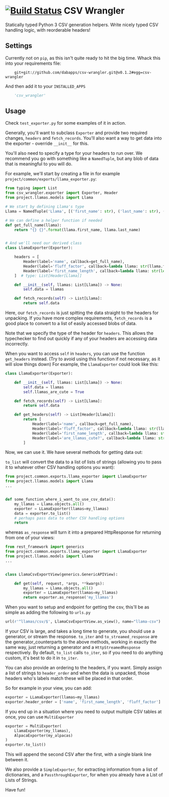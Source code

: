 [![Build Status](https://travis-ci.com/dabapps/csv-wrangler.svg?token=apzD3FKHpTNKHAtAu9xC&branch=master)](https://travis-ci.com/dabapps/csv-wrangler)
CSV Wrangler
===================
Statically typed Python 3 CSV generation helpers.
Write nicely typed CSV handling logic, with reorderable headers!

Settings
--------

Currently not on `pip`, as this isn't quite ready to hit the big time.  Whack this into your requirements file:

```
    git+git://github.com/dabapps/csv-wrangler.git@v0.1.2#egg=csv-wrangler
```

And then add it to your `INSTALLED_APPS`

```python
    'csv_wrangler'
```

Usage
-----

Check `test_exporter.py` for some examples of it in action.

Generally, you'll want to subclass `Exporter` and provide two required changes, `headers` and `fetch_records`. You'll also want a way to get data into the exporter - override `__init__` for this.

You'll also need to specify a type for your headers to run over. We recommend you go with something like a `NamedTuple`, but any blob of data that is meaningful to you will do.

For example, we'll start by creating a file in for example `project/common/exports/llama_exporter.py`:

```python
from typing import List
from csv_wrangler.exporter import Exporter, Header
from project.llamas.models import Llama

# We start by defining Llama's type
Llama = NamedTuple('Llama', [('first_name': str), ('last_name': str), ('fluff_factor': int)])

# We can define a helper function if needed
def get_full_name(llama):
    return "{} {}".format(llama.first_name, llama.last_name)


# And we'll need our derived class
class LlamaExporter(Exporter):

    headers = [
        Header(label='name', callback=get_full_name),
        Header(label='fluff_factor', callback=lambda llama: str(llama.fluff_factor)),
        Header(label='first_name_length', callback=lambda llama: str(len(llama.first_name))),
    ]  # type: List[Header[Llama]]

    def __init__(self, llamas: List[Llama]) -> None:
        self.data = llamas

    def fetch_records(self) -> List[Llama]:
        return self.data
```

Here, our `fetch_records` is just spitting the data straight to the headers for unpacking. If you have more complex requirements, `fetch_records` is a good place to convert to a list of easily accessed blobs of data.

Note that we specify the type of the header for `headers`. This allows the typechecker to find out quickly if any of your headers are accessing data incorrectly.

When you want to access `self` in `headers`, you can use the function `get_headers` instead. (Try to avoid using this function if not necessary, as it will slow things down) For example, the `LlamaExporter` could look like this:

```python
class LlamaExporter(Exporter):

    def __init__(self, llamas: List[Llama]) -> None:
        self.data = llamas
        self.llamas_are_cute = True

    def fetch_records(self) -> List[Llama]:
        return self.data

    def get_headers(self) -> List[Header[Llama]]:
        return [
            Header(label='name', callback=get_full_name),
            Header(label='fluff_factor', callback=lambda llama: str(llama.fluff_factor)),
            Header(label='first_name_length', callback=lambda llama: str(len(llama.first_name))),
            Header(label='are_llamas_cute?', callback=lambda llama: str(self.llamas_are_cute)),
        ]
```

Now, we can use it. We have several methods for getting data out:

`to_list` will convert the data to a list of lists of strings (allowing you to pass it to whatever other CSV handling options you want):

```python
from project.common.exports.llama_exporter import LlamaExporter
from project.llamas.models import Llama
...


def some_function_where_i_want_to_use_csv_data():
    my_llamas = Llama.objects.all()
    exporter = LLamaExporter(llamas=my_llamas)
    data = exporter.to_list()
    # perhaps pass data to other CSV handling options
    return
```

whereas `as_response` will turn it into a prepared HttpResponse for returning from one of your views:

```python
from rest_framework import generics
from project.common.exports.llama_exporter import LlamaExporter
from project.llamas.models import Llama
...


class LlamaCsvExportView(generics.GenericAPIView):

    def get(self, request, *args, **kwargs):
        my_llamas = Llama.objects.all()
        exporter = LLamaExporter(llamas=my_llamas)
        return exporter.as_response('my_llamas')
```

When you want to setup and endpoint for getting the csv, this'll be as simple as adding the following to `urls.py`

```python
url(r'^llamas/csv/$', LlamaCsvExportView.as_view(), name="llama-csv")
```

If your CSV is large, and takes a long time to generate, you should use a generator, or stream the response. `to_iter` and `to_streamed_response` are the generator_counterparts to the above methods, working in exactly the same way, just returning a generator and a `HttpStreamedResponse` respectively. By default, `to_list` calls `to_iter`, so if you need to do anything custom, it's best to do it in `to_iter`.

You can also provide an ordering to the headers, if you want.  Simply assign a list of strings to `header_order` and when the data is unpacked, those headers who's labels match these will be placed in that order.

So for example in your view, you can add:

```python
exporter = LLamaExporter(llamas=my_llamas)
exporter.header_order = ['name', 'first_name_length', 'fluff_factor']
```

If you end up in a situation where you need to output multiple CSV tables at once, you can use `MultiExporter`

```python
exporter = MultiExporter(
    LlamaExporter(my_llamas),
    AlpacaExporter(my_alpacas)
)
exporter.to_list()
```

This will append the second CSV after the first, with a single blank line between it.

We also provide a `SimpleExporter`, for extracting information from a list of dictionaries, and a `PassthroughExporter`, for when you already have a List of Lists of Strings.

Have fun!
